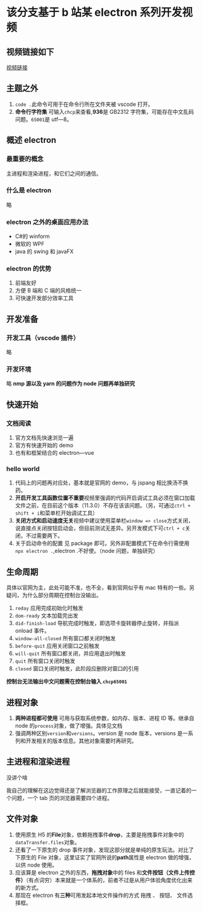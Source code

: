 # 该分支基于 b 站某 electron 系列开发视频

## 视频链接如下

<a href="https://www.bilibili.com/video/BV16f4y1q7xz" target="blank">视频链接</a>

## 主题之外

1. `code .`此命令可用于在命令行所在文件夹被 vscode 打开。
2. **命令行字符集** 可输入`chcp`来查看,**936**是 GB2312 字符集，可能存在中文乱码问题。`65001`是 utf—8。

## 概述 electron

### 最重要的概念

主进程和渲染进程，和它们之间的通信。

### 什么是 electron

略

### electron 之外的桌面应用办法

- C#的 winform
- 微软的 WPF
- java 的 swing 和 javaFX

### electron 的优势

1. 前端友好
2. 方便 B 端和 C 端的风格统一
3. 可快速开发部分效率工具

## 开发准备

### 开发工具（vscode 插件）

略

### 开发环境

略
**nmp 源以及 yarn 的问题作为 node 问题再单独研究**

## 快速开始

### 文档阅读

1. 官方文档先快速浏览一遍
2. 官方有快速开始的 demo
3. 也有和框架结合的 electron—vue

### hello world

1. 代码上的问题再对应处，基本就是官网的 demo，与 jspang 相比换汤不换药。
2. **开启开发工具函数位置不重要**视频里强调的代码开启调试工具必须在窗口加载文件之前，在目前这个版本（11.3.0）不存在该该问题。（另，可通过`ctrl + shift + i`和菜单栏开始调试工具）
3. **关闭方式和启动速度无关**视频中建议使用菜单栏`window => close`方式关闭，说直接点关闭按钮启动会，但目前测试无差异。另开发模式下可`ctrl + c`关闭，不过需要两下。
4. 关于启动命令的配置 见 package 即可。另外非配置模式下在命令行需使用`npx electron .`,electron .不好使。（node 问题，单独研究）

## 生命周期

具体以官网为主，此处可能不准，也不全，看到官网似乎有 mac 特有的一些。另疑问，为什么部分周期在控制台没输出。

1. `reday` 应用完成初始化时触发
2. `dom-ready` 文本加载完出发
3. `did-finish-load` 导航完成时触发，即选项卡旋转器停止旋转，并指派 onload 事件。
4. `window-all-closed` 所有窗口都关闭时触发
5. `before-quit` 应用关闭窗口之前触发
6. `will-quit` 所有窗口都关闭，并应用退出时触发
7. `quit` 所有窗口关闭时触发
8. `closed` 窗口关闭时触发，此阶段应删除对窗口的引用

**控制台无法输出中文问题需在控制台输入 `chcp65001`**

## 进程对象

1. **两种进程都可使用** 可用与获取系统参数，如内存、版本、进程 ID 等。继承自 node 的`process`对象，做了增强。具体见文档
2. 强调两种区别`version`和`versions`。version 是 node 版本，versions 是一系列和开发相关的版本信息。其他对象需要时再研究。

## 主进程和渲染进程

没讲个啥

我自己的理解在这边觉得还是了解浏览器的工作原理之后就能接受，一直记着的一个问题，一个 tab 页的浏览器需要四个进程。

## 文件对象

1. 使用原生 H5 的**File**对象，依赖拖拽事件**drop**，主要是拖拽事件对象中的`dataTransfer.files`对象。
2. 还看了一下原生的 drop 事件对象，发现这部分就是单纯的原生玩法。对比了下原生的 File 对象，这里证实了官网所说的**path**属性是 electron 做的增强，以供 node 使用。
3. 应该算是 electron 之外的东西，**拖拽对象**中的 files 和**文件按钮（文件上传控件）**（有点词穷）本来就是一个体系的，前者不过是从用户体验角度优化出来的新方式。
4. 那现在 electron 有**三种**可用发起本地文件操作的方式 拖拽 、 按钮、 文件选择框。
